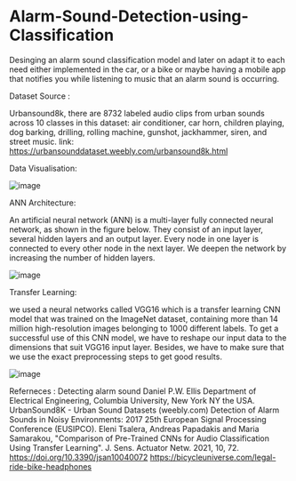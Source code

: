 # Alarm-Sound-Detection-using-Classification
 Desinging an alarm sound classification model and later on adapt it to each need either implemented in the car, or a bike or maybe having a mobile app that notifies 
 you while listening to music that an alarm sound is occurring.
 
 Dataset Source :
 
 Urbansound8k, there are 8732 labeled audio clips from urban sounds across 10 classes in this dataset: air conditioner, car horn, children playing, dog barking, drilling, rolling machine, gunshot, jackhammer,
 siren, and street music.
 link: https://urbansounddataset.weebly.com/urbansound8k.html
 
 Data Visualisation:
 
 ![image](https://user-images.githubusercontent.com/91010908/199801636-c4b00080-37a0-4033-831f-84600db13264.png)


 ANN Architecture:
 
 An artificial neural network (ANN) is a multi-layer fully connected neural network, as shown in the figure below.
They consist of an input layer, several hidden layers and an output layer. Every node in one layer is connected to every
other node in the next layer. We deepen the network by increasing the number of hidden layers.

![image](https://user-images.githubusercontent.com/91010908/199801831-7cae7867-c2a2-46ba-9bc7-22becc2d4f7e.png)


 Transfer Learning:
 
 we used a neural networks called VGG16 which is a transfer learning CNN model that was trained on the
ImageNet dataset, containing more than 14 million high-resolution images belonging to 1000 different labels.
To get a successful use of this CNN model, we have to reshape our input data to the dimensions that suit VGG16 input
layer. Besides, we have to make sure that we use the exact preprocessing steps to get good results.

![image](https://user-images.githubusercontent.com/91010908/199801976-69f01ba5-ab0e-4ae5-b967-cfa1c42b8a4a.png)


Referneces :
Detecting alarm sound Daniel P.W. Ellis Department of Electrical Engineering, Columbia University, New York
NY the USA.
UrbanSound8K - Urban Sound Datasets (weebly.com)
Detection of Alarm Sounds in Noisy Environments: 2017 25th European Signal Processing Conference
(EUSIPCO).
Eleni Tsalera, Andreas Papadakis and Maria Samarakou, "Comparison of Pre-Trained CNNs for Audio
Classification Using Transfer Learning". J. Sens. Actuator Netw. 2021, 10, 72. https://doi.org/10.3390/jsan10040072
https://bicycleuniverse.com/legal-ride-bike-headphones


